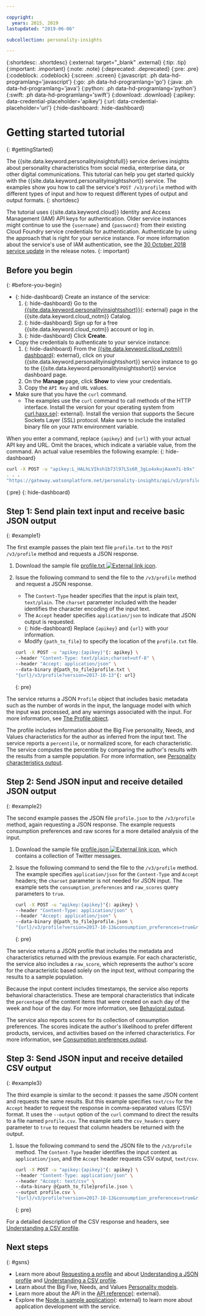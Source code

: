 ```yaml
---

copyright:
  years: 2015, 2019
lastupdated: "2019-06-06"

subcollection: personality-insights

---
```


{:shortdesc: .shortdesc}
{:external: target="_blank" .external}
{:tip: .tip}
{:important: .important}
{:note: .note}
{:deprecated: .deprecated}
{:pre: .pre}
{:codeblock: .codeblock}
{:screen: .screen}
{:javascript: .ph data-hd-programlang='javascript'}
{:go: .ph data-hd-programlang='go'}
{:java: .ph data-hd-programlang='java'}
{:python: .ph data-hd-programlang='python'}
{:swift: .ph data-hd-programlang='swift'}
{:download: .download}
{:apikey: data-credential-placeholder='apikey'}
{:url: data-credential-placeholder='url'}
{:hide-dashboard: .hide-dashboard}

# Getting started tutorial
{: #gettingStarted}

The {{site.data.keyword.personalityinsightsfull}} service derives insights about personality characteristics from social media, enterprise data, or other digital communications. This tutorial can help you get started quickly with the {{site.data.keyword.personalityinsightsshort}} service. The examples show you how to call the service's `POST /v3/profile` method with different types of input and how to request different types of output and output formats.
{: shortdesc}

The tutorial uses {{site.data.keyword.cloud}} Identity and Access Management (IAM) API keys for authentication. Older service instances might continue to use the `{username}` and `{password}` from their existing Cloud Foundry service credentials for authentication. Authenticate by using the approach that is right for your service instance. For more information about the service's use of IAM authentication, see the [30 October 2018 service update](/docs/services/personality-insights?topic=personality-insights-release-notes#October2018) in the release notes.
{: important}

## Before you begin
{: #before-you-begin}

-   {: hide-dashboard} Create an instance of the service:
    1.  {: hide-dashboard} Go to the [{{site.data.keyword.personalityinsightsshort}}](https://{DomainName}/catalog/services/personality-insights){: external} page in the {{site.data.keyword.cloud_notm}} Catalog.
    1.  {: hide-dashboard} Sign up for a free {{site.data.keyword.cloud_notm}} account or log in.
    1.  {: hide-dashboard} Click **Create**.
-   Copy the credentials to authenticate to your service instance:
    1.  {: hide-dashboard} From the [{{site.data.keyword.cloud_notm}} dashboard](https://{DomainName}/resources){: external}, click on your {{site.data.keyword.personalityinsightsshort}} service instance to go to the {{site.data.keyword.personalityinsightsshort}} service dashboard page.
    1.  On the **Manage** page, click **Show** to view your credentials.
    1.  Copy the `API Key` and `URL` values.
-   Make sure that you have the `curl` command.
    -   The examples use the `curl` command to call methods of the HTTP interface. Install the version for your operating system from [curl.haxx.se](https://curl.haxx.se/){: external}. Install the version that supports the Secure Sockets Layer (SSL) protocol. Make sure to include the installed binary file on your `PATH` environment variable.

When you enter a command, replace `{apikey}` and `{url}` with your actual API key and URL. Omit the braces, which indicate a variable value, from the command. An actual value resembles the following example:
{: hide-dashboard}

```bash
curl -X POST -u "apikey:L_HALhLVIksh1b73l97LSs6R_3gLo4xkujAaxm7i-b9x"
. . .
"https://gateway.watsonplatform.net/personality-insights/api/v3/profile?version=2017-10-13"
```
{:pre}
{: hide-dashboard}

## Step 1: Send plain text input and receive basic JSON output
{: #example1}

The first example passes the plain text file `profile.txt` to the `POST /v3/profile` method and requests a JSON response.

1.  Download the sample file <a target="_blank" href="https://watson-developer-cloud.github.io/doc-tutorial-downloads/personality-insights/profile.txt" download="profile.txt">profile.txt <img src="../../icons/launch-glyph.svg" alt="External link icon" title="External link icon"></a>.
1.  Issue the following command to send the file to the `/v3/profile` method and request a JSON response.
    -   The `Content-Type` header specifies that the input is plain text, `text/plain`. The `charset` parameter included with the header identifies the character encoding of the input text.
    -   The `Accept` header specifies `application/json` to indicate that JSON output is requested.
    -   {: hide-dashboard} Replace `{apikey}` and `{url}` with your information.
    -   Modify `{path_to_file}` to specify the location of the `profile.txt` file.

    ```bash
    curl -X POST -u "apikey:{apikey}"{: apikey} \
    --header "Content-Type: text/plain;charset=utf-8" \
    --header "Accept: application/json" \
    --data-binary @{path_to_file}profile.txt \
    "{url}/v3/profile?version=2017-10-13"{: url}
    ```
    {: pre}

The service returns a JSON `Profile` object that includes basic metadata such as the number of words in the input, the language model with which the input was processed, and any warnings associated with the input. For more information, see [The Profile object](/docs/services/personality-insights?topic=personality-insights-output#outputJSON).

The profile includes information about the Big Five personality, Needs, and Values characteristics for the author as inferred from the input text. The service reports a `percentile`, or normalized score, for each characteristic. The service computes the percentile by comparing the author's results with the results from a sample population. For more information, see [Personality characteristics output](/docs/services/personality-insights?topic=personality-insights-output#traitJSON).

## Step 2: Send JSON input and receive detailed JSON output
{: #example2}

The second example passes the JSON file `profile.json` to the `/v3/profile` method, again requesting a JSON response. The example requests consumption preferences and raw scores for a more detailed analysis of the input.

1.  Download the sample file <a target="_blank" href="https://watson-developer-cloud.github.io/doc-tutorial-downloads/personality-insights/profile.json" download="profile.json">profile.json <img src="../../icons/launch-glyph.svg" alt="External link icon" title="External link icon"></a>, which contains a collection of Twitter messages.
1.  Issue the following command to send the file to the `/v3/profile` method. The example specifies `application/json` for the `Content-Type` and `Accept` headers; the `charset` parameter is not needed for JSON input. The example sets the `consumption_preferences` and `raw_scores` query parameters to `true`.

    ```bash
    curl -X POST -u "apikey:{apikey}"{: apikey} \
    --header "Content-Type: application/json" \
    --header "Accept: application/json" \
    --data-binary @{path_to_file}profile.json \
    "{url}/v3/profile?version=2017-10-13&consumption_preferences=true&raw_scores=true"{: url}
    ```
    {: pre}

The service returns a JSON profile that includes the metadata and characteristics returned with the previous example. For each characteristic, the service also includes a `raw_score`, which represents the author's score for the characteristic based solely on the input text, without comparing the results to a sample population.

Because the input content includes timestamps, the service also reports behavioral characteristics. These are temporal characteristics that indicate the `percentage` of the content items that were created on each day of the week and hour of the day. For more information, see [Behavioral output](/docs/services/personality-insights?topic=personality-insights-output#behaviorJSON).

The service also reports scores for its collection of consumption preferences. The scores indicate the author's likelihood to prefer different products, services, and activities based on the inferred characteristics. For more information, see [Consumption preferences output](/docs/services/personality-insights?topic=personality-insights-output#preferenceJSON).

## Step 3: Send JSON input and receive detailed CSV output
{: #example3}

The third example is similar to the second: it passes the same JSON content and requests the same results. But this example specifies `text/csv` for the `Accept` header to request the response in comma-separated values (CSV) format. It uses the `--output` option of the `curl` command to direct the results to a file named `profile.csv`. The example sets the `csv_headers` query parameter to `true` to request that column headers be returned with the output.

1.  Issue the following command to send the JSON file to the `/v3/profile` method. The `Content-Type` header identifies the input content as `application/json`, and the `Accept` header requests CSV output, `text/csv`.

    ```bash
    curl -X POST -u "apikey:{apikey}"{: apikey} \
    --header "Content-Type: application/json" \
    --header "Accept: text/csv" \
    --data-binary @{path_to_file}profile.json \
    --output profile.csv \
    "{url}/v3/profile?version=2017-10-13&consumption_preferences=true&raw_scores=true&csv_headers=true"{: url}
    ```
    {: pre}

For a detailed description of the CSV response and headers, see [Understanding a CSV profile](/docs/services/personality-insights?topic=personality-insights-outputCSV).

## Next steps
{: #gsns}

-   Learn more about [Requesting a profile](/docs/services/personality-insights?topic=personality-insights-input) and about [Understanding a JSON profile](/docs/services/personality-insights?topic=personality-insights-output) and [Understanding a CSV profile](/docs/services/personality-insights?topic=personality-insights-outputCSV).
-   Learn about the Big Five, Needs, and Values [Personality models](/docs/services/personality-insights?topic=personality-insights-models).
-   Learn more about the API in the [API reference](https://{DomainName}/apidocs/personality-insights){: external}.
-   Explore the [Node.js sample application](https://github.com/watson-developer-cloud/personality-insights-nodejs){: external} to learn more about application development with the service.
